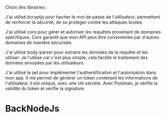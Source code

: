 Choix des librairies :

J'ai utilisé bcryptjs pour hacher le mot de passe de l'utilisateur, permettant de renforcer la sécurité, de se protéger contre les attaques brutes.

J'ai utilisé cors pour gérer et autoriser les requêtes provenant de domaines spécifiques. Cors garantit que mon API peut être consommée par d'autres domaines de manière sécurisée.

J'ai utilisé body-parser pour extraire les données de la requête et les utiliser. Je l'utilise car c'est plus simple, cela facilite le traitement des données envoyées par les utilisateurs.

J'ai utilisé le jwt pour implémenter l'authentificaiton et l'autorisation dans mon app. Il me permet de générer un token contenant les informations de l'utilisateur, il est unique, avec une clé secrète. Avec Postman, je vérifie la validité du token et vérifie la signature.
# BackNodeJs
